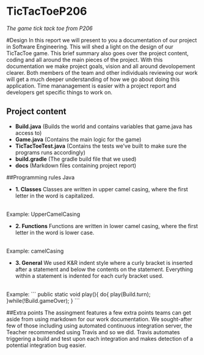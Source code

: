 
# TicTacToeP206
*The game tick tack toe from P206*

#Design
In this report we will present to you a documentation of our project in Software Engineering. This will shed a light on the design of our TicTacToe game. This brief summary also goes over the project content, coding and all around the main pieces of the project. With this documentation we make project goals, vision and all around devolopement clearer. Both members of the team and other individuals reviewing our work will get a much deeper understanding of how we go about doing this application. Time mananagement is easier with a project report and developers get specific things to work on.

## Project content
- **Build.java** (Builds the world and contains variables that game.java has access to)
- **Game.java** (Contains the main logic for the game)
- **TicTacToeTest.java** (Contains the tests we've built to make sure the programs runs accordingly)
- **build.gradle** (The gradle build file that we used)
- **docs** (Markdown files containing project report)

##Programming rules
Java

- **1. Classes**
Classes are written in upper camel casing, where the first letter in the word is capitalized.
<br />
Example: UpperCamelCasing

- **2. Functions**
Functions are written in lower camel casing, where the first letter in the word is lower case.
<br />
Example: camelCasing

- **3. General**
We used K&R indent style where a curly bracket is inserted after a statement and below the contents on the statement. Everything within a statement is indented for each curly bracket used.

<br />
Example:
```
public static void play(){
	do{	
		play(Build.turn);		
	}while(!Build.gameOver);	
}
```

##Extra points
The assingment features a few extra points teams can get aside from using markdown for our work documentation. We sought-after few of those including using automated continuous integration server, the Teacher recommended using Travis and so we did.
Travis automates triggering a build and test upon each integration and makes detection of a potential integration bug easier.

